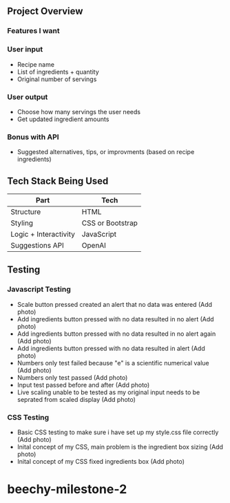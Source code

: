 ## Project Overview
  ### Features I want
  ### User input
  * Recipe name
  * List of ingredients + quantity
  * Original number of servings
  ### User output
  * Choose how many servings the user needs
  * Get updated ingredient amounts
  ### Bonus with API
  * Suggested alternatives, tips, or improvments (based on recipe ingredients)

## Tech Stack Being Used
  | Part                  | Tech                           |
| --------------------- | ------------------------------ |
| Structure             | HTML                           |
| Styling               | CSS or Bootstrap               |
| Logic + Interactivity | JavaScript                     |
| Suggestions API       | OpenAI |

## Testing
  ### Javascript Testing
  * Scale button pressed created an alert that no data was entered (Add photo)
  * Add ingredients button pressed with no data resulted in no alert (Add photo)
  * Add ingredients button pressed with no data resulted in no alert again (Add photo)
  * Add ingredients button pressed with no data resulted in alert (Add photo)
  * Numbers only test failed because "e" is a scientific numerical value (Add photo)
  * Numbers only test passed (Add photo)
  * Input test passed before and after (Add photo)
  * Live scaling unable to be tested as my original input needs to be seprated from scaled display (Add photo)
  
  ### CSS Testing
  * Basic CSS testing to make sure i have set up my style.css file correctly (Add photo)
  * Inital concept of my CSS, main problem is the ingredient box sizing (Add photo)
  * Inital concept of my CSS fixed ingredients box (Add photo)
# beechy-milestone-2